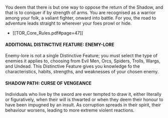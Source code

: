 You deem that there is but one way to oppose the return of the Shadow, and that is to conquer if by strength of arms. You are recognised as a warrior among your folk, a valiant fighter, onward into battle. For you, the road to adventure leads straight to wherever your foes prowl or hide.
- [[TOR_Core_Rules.pdf#page=47]]

#### ADDITIONAL DISTINCTIVE FEATURE: ENEMY-LORE
Enemy-lore is not a single Distinctive Feature; you must select the type of enemies it applies to, choosing from Evil Men, Orcs, Spiders, Trolls, Wargs, and Undead. This Distinctive Feature gives you knowledge fo the characteristics, habits, strengths, and weaknesses of your chosen enemy.

#### SHADOW PATH: CURSE OF VENGEANCE
Individuals who live by the sword are ever tempted to draw it, either literally or figuratively, when their will is thwarted or when they deem their honour to have been impugned by an insult. As corruption spreads in their spirit, their behaviour worsens, leading to more extreme violent reactions.
